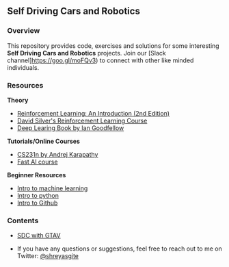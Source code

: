 ## Self Driving Cars and Robotics

### Overview
This repository provides code, exercises and solutions for some interesting **Self Driving Cars and Robotics** projects.
Join our [Slack channel]https://goo.gl/moFQv3) to connect with other like minded individuals.

### Resources

**Theory**
- [Reinforcement Learning: An Introduction (2nd Edition)](http://incompleteideas.net/sutton/book/bookdraft2017june.pdf)
- [David Silver's Reinforcement Learning Course](http://www0.cs.ucl.ac.uk/staff/d.silver/web/Teaching.html)
- [Deep Learing Book by Ian Goodfellow](http://www.deeplearningbook.org)

**Tutorials/Online Courses**
- [CS231n by Andrej Karapathy](https://www.youtube.com/playlist?list=PLkt2uSq6rBVctENoVBg1TpCC7OQi31AlC)
- [Fast AI course](http://course.fast.ai/)

**Beginner Resources**
- [Intro to machine learning](https://medium.com/@ageitgey/machine-learning-is-fun-80ea3ec3c471)
- [Intro to python](https://www.codecademy.com/learn/python)
- [Intro to Github](https://www.youtube.com/watch?v=0fKg7e37bQE)

### Contents
* [SDC with GTAV](gtav)

* If you have any questions or suggestions, feel free to reach out to me on Twitter: [@shreyasgite](https://twitter.com/shreyasgite)
